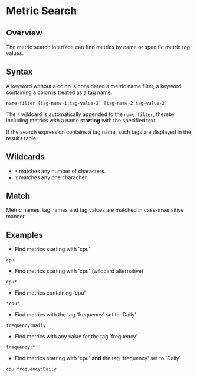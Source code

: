 # Metric Search

## Overview

The metric search interface can find metrics by name or specific metric tag values.

## Syntax

A keyword without a colon is considered a metric name filter, a keyword containing a colon is treated as a tag name.

```ls
name-filter [tag-name-1:tag-value-2] [tag-name-2:tag-value-2]
```

The `*` wildcard is automatically appended to the `name-filter`, thereby including metrics with a name **starting** with the specified text.

If the search expression contains a tag name, such tags are displayed in the results table.


## Wildcards

* `*` matches any number of characters.
* `?` matches any one characher.

## Match

Metric names, tag names and tag values are matched in case-insensitive manner.

## Examples

* Find metrics starting with 'cpu'

```ls
cpu
```

* Find metrics starting with 'cpu' (wildcard alternative)

```ls
cpu*
```

* Find metrics containing 'cpu'

```ls
*cpu*
```

* Find metrics with the tag 'frequency' set to 'Daily'


```ls
frequency:Daily
```

* Find metrics with any value for the tag 'frequency'


```ls
frequency:*
```

* Find metrics starting with 'cpu' **and** the tag 'frequency' set to 'Daily'


```ls
cpu frequency:Daily
```
